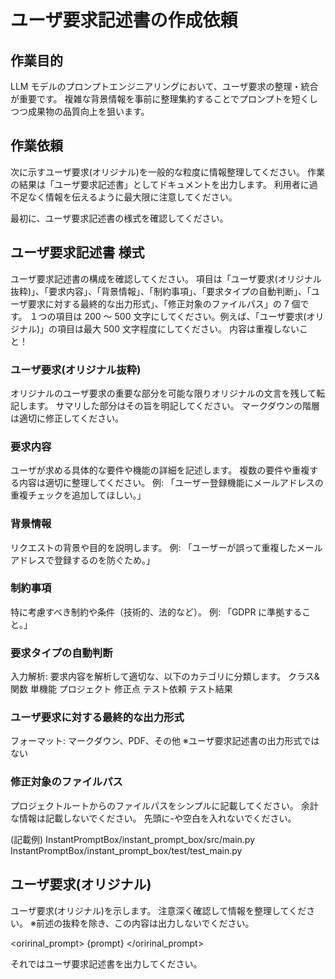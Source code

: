 # ユーザ要求記述書の作成依頼

## 作業目的

LLM モデルのプロンプトエンジニアリングにおいて、ユーザ要求の整理・統合が重要です。
複雑な背景情報を事前に整理集約することでプロンプトを短くしつつ成果物の品質向上を狙います。

## 作業依頼

次に示すユーザ要求(オリジナル)を一般的な粒度に情報整理してください。
作業の結果は「ユーザ要求記述書」としてドキュメントを出力します。
利用者に過不足なく情報を伝えるように最大限に注意してください。

最初に、ユーザ要求記述書の様式を確認してください。

## ユーザ要求記述書 様式

ユーザ要求記述書の構成を確認してください。
項目は「ユーザ要求(オリジナル抜粋)」、「要求内容」、「背景情報」、「制約事項」、「要求タイプの自動判断」、「ユーザ要求に対する最終的な出力形式」、「修正対象のファイルパス」の 7 個です。
１つの項目は 200 ～ 500 文字にしてください。例えば、「ユーザ要求(オリジナル)」の項目は最大 500 文字程度にしてください。
内容は重複しないこと！

### ユーザ要求(オリジナル抜粋)

オリジナルのユーザ要求の重要な部分を可能な限りオリジナルの文言を残して転記します。
サマリした部分はその旨を明記してください。
マークダウンの階層は適切に修正してください。

### 要求内容

ユーザが求める具体的な要件や機能の詳細を記述します。
複数の要件や重複する内容は適切に整理してください。
例: 「ユーザー登録機能にメールアドレスの重複チェックを追加してほしい。」

### 背景情報

リクエストの背景や目的を説明します。
例: 「ユーザーが誤って重複したメールアドレスで登録するのを防ぐため。」

### 制約事項

特に考慮すべき制約や条件（技術的、法的など）。
例: 「GDPR に準拠すること。」

### 要求タイプの自動判断

入力解析: 要求内容を解析して適切な、以下のカテゴリに分類します。
クラス&関数
単機能
プロジェクト
修正点
テスト依頼
テスト結果

### ユーザ要求に対する最終的な出力形式

フォーマット: マークダウン、PDF、その他
※ユーザ要求記述書の出力形式ではない

### 修正対象のファイルパス

プロジェクトルートからのファイルパスをシンプルに記載してください。
余計な情報は記載しないでください。
先頭に-や空白を入れないでください。

(記載例)
InstantPromptBox/instant_prompt_box/src/main.py
InstantPromptBox/instant_prompt_box/test/test_main.py

## ユーザ要求(オリジナル)

ユーザ要求(オリジナル)を示します。
注意深く確認して情報を整理してください。
※前述の抜粋を除き、この内容は出力しないでください。

<oririnal_prompt>
{prompt}
</oririnal_prompt>

それではユーザ要求記述書を出力してください。
